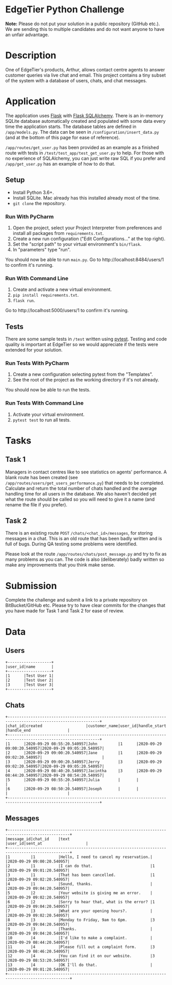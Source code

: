 # EdgeTier Python Challenge

**Note:** Please do not put your solution in a public repository (GitHub etc.). We are sending this to multiple candidates and do not want anyone to have an unfair advantage.

# Description

One of EdgeTier's products, Arthur, allows contact centre agents to answer customer queries via live chat and email. This project contains a tiny subset of the system with a database of users, chats, and chat messages. 

# Application 

The application uses [Flask](https://flask.palletsprojects.com/en/1.1.x/) with [Flask SQLAlchemy](https://flask-sqlalchemy.palletsprojects.com/en/2.x/). There is an in-memory SQLite database automatically created and populated with some data every time the application starts. The database tables are defined in `/app/models.py`. The data can be seen in `/configuration/insert_data.py` (and at the bottom of this page for ease of reference).

`/app/routes/get_user.py` has been provided as an example as a finished route with tests in `/test/test_app/test_get_user.py` to help. For those with no experience of SQLAlchemy, you can just write raw SQL if you prefer and `/app/get_user.py` has an example of how to do that. 

## Setup

* Install Python 3.6+.
* Install SQLite. Mac already has this installed already most of the time.
* `git clone` the repository.

### Run With PyCharm

1. Open the project, select your Project Interpreter from preferences and install all packages from `requirements.txt`.
1. Create a new run configuration ("Edit Configurations..." at the top right).
2. Set the "script path" to your virtual environment's `bin/flask`.
3. In "parameters" type "run".

You should now be able to run `main.py`. Go to http://localhost:8484/users/1 to confirm it's running.

### Run With Command Line

1. Create and activate a new virtual environment.
2. `pip install requirements.txt`.
3. `flask run`.

Go to http://localhost:5000/users/1 to confirm it's running.

## Tests

There are some sample tests in `/test` written using [pytest](https://docs.pytest.org/en/stable/). Testing and code quality is important at EdgeTier so we would appreciate if the tests were extended for your solution.

### Run Tests With PyCharm

1. Create a new configuration selecting pytest from the "Templates".
2. See the root of the project as the working directory if it's not already.

You should now be able to run the tests.

### Run Tests With Command Line

1. Activate your virtual environment. 
2. `pytest test` to run all tests.

# Tasks

## Task 1

Managers in contact centres like to see statistics on agents' performance. A blank route has been created (see `/app/routes/users/get_users_performance.py`) that needs to be completed. Calculate and return the total number of chats handled and the average handling time for all users in the database. We also haven't decided yet what the route should be called so you will need to give it a name (and rename the file if you prefer).

## Task 2

There is an existing route `POST` `/chats/<chat_id>/messages`, for storing messages in a chat. This is an old route that has been badly written and is full of bugs. During QA testing some problems were identified. 

Please look at the route `/app/routes/chats/post_message.py` and try to fix as many problems as you can. The code is also (deliberately) badly written so make any improvements that you think make sense.

# Submission

Complete the challenge and submit a link to a private repository on BitBucket/GitHub etc. Please try to have clear commits for the changes that you have made for Task 1 and Task 2 for ease of review.

# Data

## Users

```
+-------------------+
|user_id|name       |
+-------------------+
|1      |Test User 1|
|2      |Test User 2|
|3      |Test User 3|
+-------------------+
```

## Chats

```
+--------------------------------------------------------------------------------------------------------------+
|chat_id|created                   |customer_name|user_id|handle_start              |handle_end                |
+--------------------------------------------------------------------------------------------------------------+
|1      |2020-09-29 08:55:20.540957|John         |1      |2020-09-29 09:00:20.540957|2020-09-29 09:05:20.540957|
|2      |2020-09-29 09:00:20.540957|Jane         |1      |2020-09-29 09:02:20.540957|                          |
|3      |2020-09-29 09:00:20.540957|Jerry        |3      |2020-09-29 09:02:20.540957|2020-09-29 09:05:20.540957|
|4      |2020-09-29 08:40:20.540957|Jacintha     |3      |2020-09-29 08:44:20.540957|2020-09-29 08:54:20.540957|
|5      |2020-09-29 08:55:20.540957|Julia        |       |                          |                          |
|6      |2020-09-29 08:50:20.540957|Joseph       |       |                          |                          |
+--------------------------------------------------------------------------------------------------------------+
```

## Messages

```
+-------------------------------------------------------------------------------------------------+
|message_id|chat_id    |text                                   |user_id|sent_at                   |
+-------------------------------------------------------------------------------------------------+
|1         |1          |Hello, I need to cancel my reservation.|       |2020-09-29 09:00:20.540957|
|2         |1          |I can do that.                         |1      |2020-09-29 09:01:20.540957|
|3         |1          |That has been cancelled.               |1      |2020-09-29 09:02:20.540957|
|4         |1          |Sound, thanks.                         |       |2020-09-29 09:04:20.540957|
|5         |2          |Your website is giving me an error.    |       |2020-09-29 09:02:20.540957|
|6         |2          |Sorry to hear that, what is the error? |1      |2020-09-29 09:04:20.540957|
|7         |3          |What are your opening hours?.          |       |2020-09-29 09:02:20.540957|
|8         |3          |Monday to Friday, 9am to 6pm.          |3      |2020-09-29 09:04:20.540957|
|9         |3          |Thanks.                                |       |2020-09-29 09:04:20.540957|
|10        |4          |I'd like to make a complaint.          |       |2020-09-29 08:44:20.540957|
|11        |4          |Please fill out a complaint form.      |3      |2020-09-29 08:46:20.540957|
|12        |4          |You can find it on our website.        |3      |2020-09-29 08:53:20.540957|
|13        |4          |OK I'll do that.                       |       |2020-09-29 09:01:20.540957|
+-------------------------------------------------------------------------------------------------+
```
